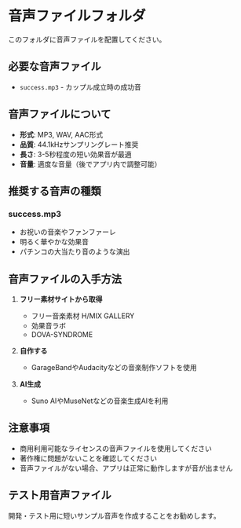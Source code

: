 # 音声ファイルフォルダ

このフォルダに音声ファイルを配置してください。

## 必要な音声ファイル

- `success.mp3` - カップル成立時の成功音

## 音声ファイルについて

- **形式**: MP3, WAV, AAC形式
- **品質**: 44.1kHzサンプリングレート推奨
- **長さ**: 3-5秒程度の短い効果音が最適
- **音量**: 適度な音量（後でアプリ内で調整可能）

## 推奨する音声の種類

### success.mp3
- お祝いの音楽やファンファーレ
- 明るく華やかな効果音
- パチンコの大当たり音のような演出

## 音声ファイルの入手方法

1. **フリー素材サイトから取得**
   - フリー音楽素材 H/MIX GALLERY
   - 効果音ラボ
   - DOVA-SYNDROME

2. **自作する**
   - GarageBandやAudacityなどの音楽制作ソフトを使用

3. **AI生成**
   - Suno AIやMuseNetなどの音楽生成AIを利用

## 注意事項

- 商用利用可能なライセンスの音声ファイルを使用してください
- 著作権に問題がないことを確認してください
- 音声ファイルがない場合、アプリは正常に動作しますが音が出ません

## テスト用音声ファイル

開発・テスト用に短いサンプル音声を作成することをお勧めします。